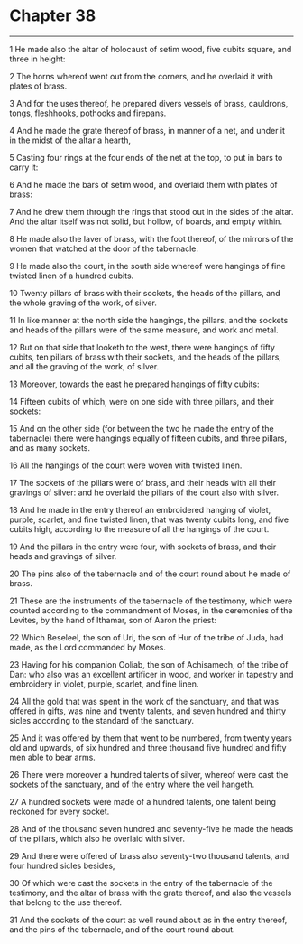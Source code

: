 # Chapter 38

***

1 He made also the altar of holocaust of setim wood, five cubits square, and three in height:

2 The horns whereof went out from the corners, and he overlaid it with plates of brass.

3 And for the uses thereof, he prepared divers vessels of brass, cauldrons, tongs, fleshhooks, pothooks and firepans.

4 And he made the grate thereof of brass, in manner of a net, and under it in the midst of the altar a hearth,

5 Casting four rings at the four ends of the net at the top, to put in bars to carry it:

6 And he made the bars of setim wood, and overlaid them with plates of brass:

7 And he drew them through the rings that stood out in the sides of the altar. And the altar itself was not solid, but hollow, of boards, and empty within.

8 He made also the laver of brass, with the foot thereof, of the mirrors of the women that watched at the door of the tabernacle.

9 He made also the court, in the south side whereof were hangings of fine twisted linen of a hundred cubits.

10 Twenty pillars of brass with their sockets, the heads of the pillars, and the whole graving of the work, of silver.

11 In like manner at the north side the hangings, the pillars, and the sockets and heads of the pillars were of the same measure, and work and metal.

12 But on that side that looketh to the west, there were hangings of fifty cubits, ten pillars of brass with their sockets, and the heads of the pillars, and all the graving of the work, of silver.

13 Moreover, towards the east he prepared hangings of fifty cubits:

14 Fifteen cubits of which, were on one side with three pillars, and their sockets:

15 And on the other side (for between the two he made the entry of the tabernacle) there were hangings equally of fifteen cubits, and three pillars, and as many sockets.

16 All the hangings of the court were woven with twisted linen.

17 The sockets of the pillars were of brass, and their heads with all their gravings of silver: and he overlaid the pillars of the court also with silver.

18 And he made in the entry thereof an embroidered hanging of violet, purple, scarlet, and fine twisted linen, that was twenty cubits long, and five cubits high, according to the measure of all the hangings of the court.

19 And the pillars in the entry were four, with sockets of brass, and their heads and gravings of silver.

20 The pins also of the tabernacle and of the court round about he made of brass.

21 These are the instruments of the tabernacle of the testimony, which were counted according to the commandment of Moses, in the ceremonies of the Levites, by the hand of Ithamar, son of Aaron the priest:

22 Which Beseleel, the son of Uri, the son of Hur of the tribe of Juda, had made, as the Lord commanded by Moses.

23 Having for his companion Ooliab, the son of Achisamech, of the tribe of Dan: who also was an excellent artificer in wood, and worker in tapestry and embroidery in violet, purple, scarlet, and fine linen.

24 All the gold that was spent in the work of the sanctuary, and that was offered in gifts, was nine and twenty talents, and seven hundred and thirty sicles according to the standard of the sanctuary.

25 And it was offered by them that went to be numbered, from twenty years old and upwards, of six hundred and three thousand five hundred and fifty men able to bear arms.

26 There were moreover a hundred talents of silver, whereof were cast the sockets of the sanctuary, and of the entry where the veil hangeth.

27 A hundred sockets were made of a hundred talents, one talent being reckoned for every socket.

28 And of the thousand seven hundred and seventy-five he made the heads of the pillars, which also he overlaid with silver.

29 And there were offered of brass also seventy-two thousand talents, and four hundred sicles besides,

30 Of which were cast the sockets in the entry of the tabernacle of the testimony, and the altar of brass with the grate thereof, and also the vessels that belong to the use thereof.

31 And the sockets of the court as well round about as in the entry thereof, and the pins of the tabernacle, and of the court round about.

